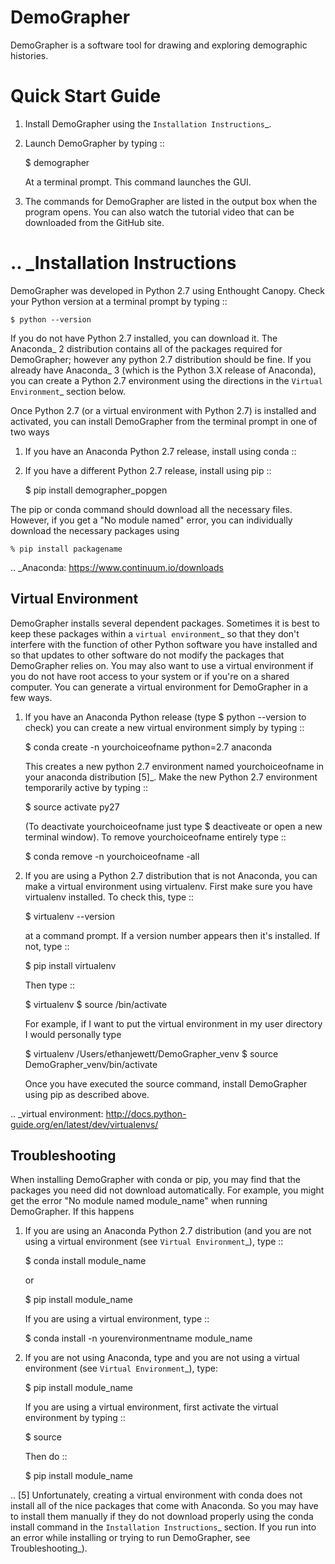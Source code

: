 # DemoGrapher

DemoGrapher is a software tool for drawing and exploring demographic histories.

Quick Start Guide
=================

1. Install DemoGrapher using the `Installation Instructions`_.
   
2. Launch DemoGrapher by typing ::

     $ demographer

   At a terminal prompt. This command launches the GUI.

3. The commands for DemoGrapher are listed in the output box when
   the program opens. You can also watch the tutorial video that
   can be downloaded from the GitHub site.


.. _Installation Instructions
=========================

DemoGrapher was developed in Python 2.7 using Enthought Canopy. Check
your Python version at a terminal prompt by typing ::

    $ python --version
    
If you do not have Python 2.7 installed, you can download it. The Anaconda_ 
2 distribution contains all of the packages required for DemoGrapher; however
any python 2.7 distribution should be fine. If you already have Anaconda_ 3
(which is the Python 3.X release of Anaconda), you can create a Python 2.7
environment using the directions in the `Virtual Environment`_ section below.

Once Python 2.7 (or a virtual environment with Python 2.7) is installed and 
activated, you can install DemoGrapher from the terminal prompt in one of two ways

1. If you have an Anaconda Python 2.7 release, install using conda ::

2. If you have a different Python 2.7 release, install using pip ::

    $ pip install demographer_popgen

The pip or conda command should download all the necessary files. However, if
you get a "No module named" error, you can individually download the necessary
packages using

    % pip install packagename


.. _Anaconda: https://www.continuum.io/downloads


Virtual Environment
-------------------
DemoGrapher installs several dependent packages. Sometimes it is best to
keep these packages within a `virtual environment`_ so that they don't
interfere with the function of other Python software you have installed
and so that updates to other software do not modify the packages that
DemoGrapher relies on. You may also want to use a virtual environment if
you do not have root access to your system or if you're on a shared computer.
You can generate a virtual environment for DemoGrapher in a few ways.

1. If you have an Anaconda Python release (type $ python --version to check)
   you can create a new virtual environment simply by typing ::
   
     $ conda create -n yourchoiceofname python=2.7 anaconda
    
   This creates a new python 2.7 environment named yourchoiceofname
   in your anaconda distribution [5]_. Make the new Python 2.7 
   environment temporarily active by typing ::

	 $ source activate py27
   
   (To deactivate yourchoiceofname just type $ deactiveate or open
   a new terminal window). To remove yourchoiceofname entirely type ::
   
     $ conda remove -n yourchoiceofname -all   
     
2. If you are using a Python 2.7 distribution that is not Anaconda,
   you can make a virtual environment using virtualenv. First make 
   sure you have virtualenv installed. To check this, type ::
   
     $ virtualenv --version

   at a command prompt. If a version number appears then it's installed.
   If not, type ::
   
     $ pip install virtualenv
   
   Then type ::

     $ virtualenv <path to a convenient location for your virtual environment directory>
     $ source <path to newly created virtual environment directory>/bin/activate

   For example, if I want to put the virtual environment in my user directory
   I would personally type

	 $ virtualenv /Users/ethanjewett/DemoGrapher_venv
	 $ source DemoGrapher_venv/bin/activate

   Once you have executed the source command, install DemoGrapher using
   pip as described above.

.. _virtual environment: http://docs.python-guide.org/en/latest/dev/virtualenvs/


Troubleshooting
-------------------
When installing DemoGrapher with conda or pip, you may find that the packages
you need did not download automatically. For example, you might get the error
"No module named module_name" when running DemoGrapher. If this happens

1. If you are using an Anaconda Python 2.7 distribution (and you are not
   using a virtual environment (see `Virtual Environment`_), type ::

     $ conda install module_name
    
   or
   
     $ pip install module_name

   If you are using a virtual environment, type ::

     $ conda install -n yourenvironmentname module_name
     

2. If you are not using Anaconda, type and you are not using a virtual
   environment (see `Virtual Environment`_), type:
   
     $ pip install module_name
     
   If you are using a virtual environment, first activate the virtual 
   environment by typing ::

     $ source <path to virtual environment>

   Then do ::
   
     $ pip install module_name


.. [5] Unfortunately, creating a virtual environment with conda does not install 
       all of the nice packages that come with Anaconda. So you may have to 
       install them manually if they do not download properly using the
       conda install command in the `Installation Instructions`_ section.
       If you run into an error while installing or trying to run DemoGrapher,
       see Troubleshooting_).
